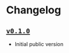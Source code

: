 # Changelog

## [`v0.1.0`](https://github.com/alexeyraspopov/selectre/releases/tag/v1.0.0)

- Initial public version
